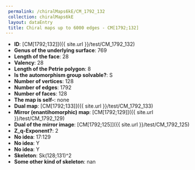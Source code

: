 ```yaml
--- 
 permalink: /chiralMaps6kE/CM_1792_132 
 collection: chiralMaps6kE
 layout: dataEntry
 title: Chiral maps up to 6000 edges - CM[1792;132]
---
```


- **ID**: [CM[1792;132]]({{ site.url }}/test/CM_1792_132)
- **Genus of the underlying surface**: 769
- **Length of the face**: 28
- **Valency**: 28
- **Length of the Petrie polygon**: 8
- **Is the automorphism group solvable?**: S
- **Number of vertices**: 128
- **Number of edges**: 1792
- **Number of faces**: 128
- **The map is self-**: none
- **Dual map**: [CM[1792;133]]({{ site.url }}/test/CM_1792_133)
- **Mirror (enantihomorphic) map**: [CM[1792;129]]({{ site.url }}/test/CM_1792_129)
- **Dual of the mirror image**: [CM[1792;125]]({{ site.url }}/test/CM_1792_125)
- **Z_q-Exponent?**: 2
- **No idea**:  17:129
- **No idea**: Y
- **No idea**: Y
- **Skeleton**: Sk(128;131)^2
- **Some other kind of skeleton**: nan
